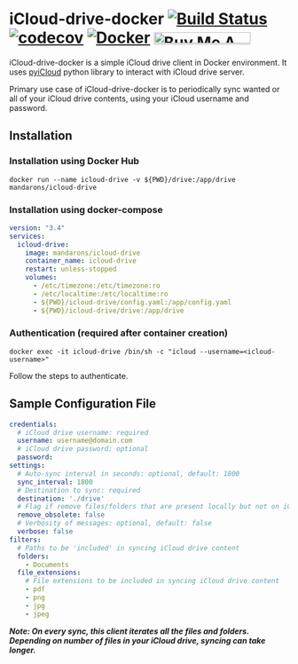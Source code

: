 # iCloud-drive-docker [![Build Status](https://travis-ci.org/mandarons/icloud-drive-docker.svg?branch=master)](https://travis-ci.org/mandarons/icloud-drive-docker) [![codecov](https://codecov.io/gh/mandarons/icloud-drive-docker/branch/master/graph/badge.svg)](https://codecov.io/gh/mandarons/icloud-drive-docker) [![Docker](https://badgen.net/docker/pulls/mandarons/icloud-drive)](https://hub.docker.com/r/mandarons/icloud-drive) <a href="https://www.buymeacoffee.com/mandarons" target="_blank"><img src="https://www.buymeacoffee.com/assets/img/custom_images/orange_img.png" alt="Buy Me A Coffee" style="height: 20px !important;width: 174px !important;box-shadow: 0px 3px 2px 0px rgba(190, 190, 190, 0.5) !important;-webkit-box-shadow: 0px 3px 2px 0px rgba(190, 190, 190, 0.5) !important;" ></a>

iCloud-drive-docker is a simple iCloud drive client in Docker environment. It uses [pyiCloud](https://github.com/picklepete/pyicloud) python library to interact
with iCloud drive server.

Primary use case of iCloud-drive-docker is to periodically sync wanted or all of your iCloud drive contents, using your
iCloud username and password.

## Installation

### Installation using Docker Hub
```
docker run --name icloud-drive -v ${PWD}/drive:/app/drive mandarons/icloud-drive 
```

### Installation using docker-compose
```yaml
version: "3.4"
services:
  icloud-drive:
    image: mandarons/icloud-drive
    container_name: icloud-drive
    restart: unless-stopped
    volumes:
      - /etc/timezone:/etc/timezone:ro
      - /etc/localtime:/etc/localtime:ro
      - ${PWD}/icloud-drive/config.yaml:/app/config.yaml
      - ${PWD}/icloud-drive/drive:/app/drive
```

### Authentication (required after container creation)
```
docker exec -it icloud-drive /bin/sh -c "icloud --username=<icloud-username>"
```
Follow the steps to authenticate.

## Sample Configuration File
```yaml
credentials:
  # iCloud drive username: required
  username: username@domain.com
  # iCloud drive password: optional
  password:
settings:
  # Auto-sync interval in seconds: optional, default: 1800
  sync_interval: 1800
  # Destination to sync: required
  destination: './drive'
  # Flag if remove files/folders that are present locally but not on iCloud server: optional, default: false
  remove_obsolete: false
  # Verbosity of messages: optional, default: false
  verbose: false
filters:
  # Paths to be 'included' in syncing iCloud drive content
  folders:
    - Documents
  file_extensions:
    # File extensions to be included in syncing iCloud drive content
    - pdf
    - png
    - jpg
    - jpeg
```
***Note: On every sync, this client iterates all the files and folders. Depending on number of files in your iCloud drive,
syncing can take longer.***